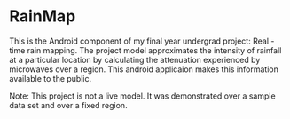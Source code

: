 # RainMap

This is the Android component of my final year undergrad project: Real - time rain mapping.
The project model approximates the intensity of rainfall at a particular location by calculating the attenuation experienced by microwaves over a region. This android applicaion makes this information available to the public. 

Note: This project is not a live model. It was demonstrated over a sample data set and over a fixed region.
